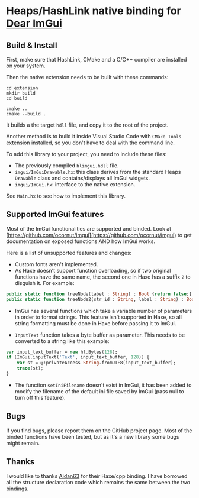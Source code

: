 # Heaps/HashLink native binding for [Dear ImGui](https://github.com/ocornut/imgui)

## Build & Install
First, make sure that HashLink, CMake and a C/C++ compiler are installed on your system.

Then the native extension needs to be built with these commands:

```
cd extension
mkdir build
cd build

cmake ..
cmake --build .
```
It builds a the target `hdll` file, and copy it to the root of the project.

Another method is to build it inside Visual Studio Code with `CMake Tools` extension installed, so you don't have to deal with the command line.

To add this library to your project, you need to include these files:

- The previously compiled `hlimgui.hdll` file.
- `imgui/ImGuiDrawable.hx`: this class derives from the standard Heaps `Drawable` class and contains/displays all ImGui widgets.
- `imgui/ImGui.hx`: interface to the native extension.

See `Main.hx` to see how to implement this library.

## Supported ImGui features
Most of the ImGui functionalities are supported and binded. Look at  [https://github.com/ocornut/imgui](https://github.com/ocornut/imgui) to get documentation on exposed functions AND how ImGui works.

Here is a list of unsupported features and changes:

- Custom fonts aren't implemented.
- As Haxe doesn't support function overloading, so if two original functions have the same name, the second one in Haxe has a suffix `2` to disguish it. For example:
```haxe
public static function treeNode(label : String) : Bool {return false;}
public static function treeNode2(str_id : String, label : String) : Bool {return false;}
```
- ImGui has several functions which take a variable number of parameters in order to format strings. This feature isn't supported in Haxe, so all string formatting must be done in Haxe before passing it to ImGui.

- `InputText` function takes a byte buffer as parameter. This needs to be converted to a string like this example:
```haxe
var input_text_buffer = new hl.Bytes(128);
if (ImGui.inputText('Text', input_text_buffer, 128)) {
    var st = @:privateAccess String.fromUTF8(input_text_buffer);
    trace(st);
}
```
- The function `setIniFilename` doesn't exist in ImGui, it has been added to modify the filename of the default ini file saved by ImGui (pass null to turn off this feature).

## Bugs
If you find bugs, please report them on the GitHub project page. Most of the binded functions have been tested, but as it's a new library some bugs might remain.

## Thanks
I would like to thanks [Aidan63](https://github.com/Aidan63/linc_imgui) for their Haxe/cpp binding. I have borrowed all the structure declaration code which remains the same between the two bindings.
